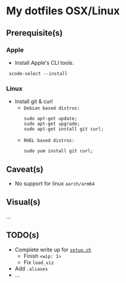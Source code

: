# My dotfiles OSX/Linux

## Prerequisite(s)
### Apple
* Install Apple's CLI tools.
```
 xcode-select --install
```
### Linux
* Install git & curl
	* `Debian based distros:`
	  ``` 
 	  sudo apt-get update;
 	  sudo apt-get upgrade; 
 	  sudo apt-get install git curl;
	  ```
	* `RHEL based distros:`
	  ```
 	  sudo yum install git curl;
	  ```
## Caveat(s)
* No support for linux `aarch/arm64`
## Visual(s)
…

## TODO(s)

* Complete write up for [`setup.sh`](./setup.sh)
  * Finish `<wip: 1>`
  * Fix `load_viz`
* Add `.aliases`
* …
